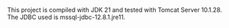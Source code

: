 This project is compiled with JDK 21 and tested with Tomcat Server 10.1.28. The JDBC used is mssql-jdbc-12.8.1.jre11.
